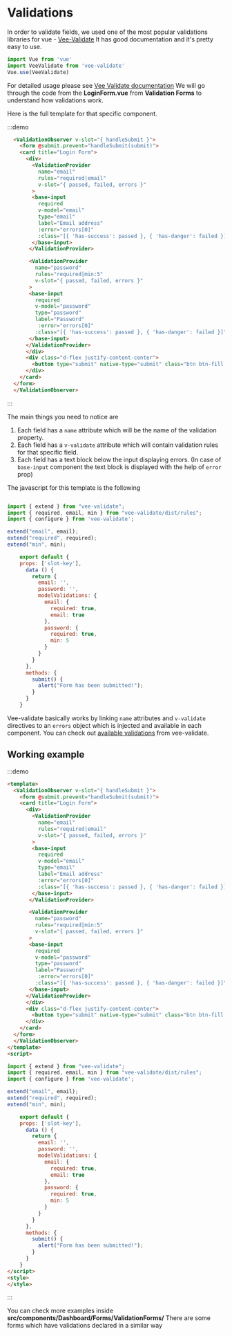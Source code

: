 # Validations

In order to validate fields, we used one of the most popular validations libraries for vue -  [Vee-Validate](http://vee-validate.logaretm.com/)
It has good documentation and it's pretty easy to use.


```js
import Vue from 'vue'
import VeeValidate from 'vee-validate'
Vue.use(VeeValidate)
```

For detailed usage please see [Vee Validate documentation](http://vee-validate.logaretm.com/index.html#installation)
We will go through the code from the **LoginForm.vue** from **Validation Forms** to understand how validations work.

Here is the full template for that specific component.

:::demo
```html
  <ValidationObserver v-slot="{ handleSubmit }">
    <form @submit.prevent="handleSubmit(submit)">
    <card title="Login Form">
      <div>
        <ValidationProvider
          name="email"
          rules="required|email"
          v-slot="{ passed, failed, errors }"
        >
        <base-input
          required
          v-model="email"
          type="email"
          label="Email address"
          :error="errors[0]"
          :class="[{ 'has-success': passed }, { 'has-danger': failed }]">
        </base-input>
       </ValidationProvider>

       <ValidationProvider
         name="password"
         rules="required|min:5"
         v-slot="{ passed, failed, errors }"
       >
       <base-input
         required
         v-model="password"
         type="password"
         label="Password"
          :error="errors[0]"
         :class="[{ 'has-success': passed }, { 'has-danger': failed }]">
       </base-input>
      </ValidationProvider>
      </div>
      <div class="d-flex justify-content-center">
        <button type="submit" native-type="submit" class="btn btn-fill btn-info btn-wd">Login</button>
      </div>
    </card>
  </form>
  </ValidationObserver>
```
:::

The main things you need to notice are

1. Each field has a `name` attribute which will be the name of the validation property.
2. Each field has a `v-validate` attribute which will contain validation rules for that specific field.
3. Each field has a text block below the input displaying errors. (In case of `base-input` component the text block is displayed with the help of `error` prop)

The javascript for this template is the following

```js

import { extend } from "vee-validate";
import { required, email, min } from "vee-validate/dist/rules";
import { configure } from 'vee-validate';

extend("email", email);
extend("required", required);
extend("min", min);

    export default {
    props: ['slot-key'],
      data () {
        return {
          email: '',
          password: '',
          modelValidations: {
            email: {
              required: true,
              email: true
            },
            password: {
              required: true,
              min: 5
            }
          }
        }
      },
      methods: {
        submit() {
          alert("Form has been submitted!");
        }
      }
    }
```

Vee-validate basically works by linking `name` attributes and `v-validate` directives to an `errors` object which is injected
and available in each component.
You can check out [available validations](http://vee-validate.logaretm.com/index.html#available-rules) from vee-validate.


## Working example

:::demo
```html
<template>
  <ValidationObserver v-slot="{ handleSubmit }">
    <form @submit.prevent="handleSubmit(submit)">
    <card title="Login Form">
      <div>
        <ValidationProvider
          name="email"
          rules="required|email"
          v-slot="{ passed, failed, errors }"
        >
        <base-input
          required
          v-model="email"
          type="email"
          label="Email address"
          :error="errors[0]"
          :class="[{ 'has-success': passed }, { 'has-danger': failed }]">
        </base-input>
       </ValidationProvider>

       <ValidationProvider
         name="password"
         rules="required|min:5"
         v-slot="{ passed, failed, errors }"
       >
       <base-input
         required
         v-model="password"
         type="password"
         label="Password"
          :error="errors[0]"
         :class="[{ 'has-success': passed }, { 'has-danger': failed }]">
       </base-input>
      </ValidationProvider>
      </div>
      <div class="d-flex justify-content-center">
        <button type="submit" native-type="submit" class="btn btn-fill btn-info btn-wd">Login</button>
      </div>
    </card>
  </form>
  </ValidationObserver>
</template>
<script>

import { extend } from "vee-validate";
import { required, email, min } from "vee-validate/dist/rules";
import { configure } from 'vee-validate';

extend("email", email);
extend("required", required);
extend("min", min);

    export default {
    props: ['slot-key'],
      data () {
        return {
          email: '',
          password: '',
          modelValidations: {
            email: {
              required: true,
              email: true
            },
            password: {
              required: true,
              min: 5
            }
          }
        }
      },
      methods: {
        submit() {
          alert("Form has been submitted!");
        }
      }
    }
</script>
<style>
</style>

```
:::


You can check more examples inside **src/components/Dashboard/Forms/ValidationForms/**
There are some forms which have validations declared in a similar way

<script>

import { extend } from "vee-validate";
import { required, email, min } from "vee-validate/dist/rules";
import { configure } from 'vee-validate';

extend("email", email);
extend("required", required);
extend("min", min);

    export default {
    props: ['slot-key'],
      data () {
        return {
          email: '',
          password: '',
          modelValidations: {
            email: {
              required: true,
              email: true
            },
            password: {
              required: true,
              min: 5
            }
          }
        }
      },
      methods: {
        submit() {
          alert("Form has been submitted!");
        }
      }
    }
</script>
